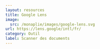 ```yaml
---
layout: resources
title: Google Lens
image:
  src: /monaplie/images/google-lens.svg
url: https://lens.google/intl/fr/
category: Outil
label: Scanner des documents
---
```

